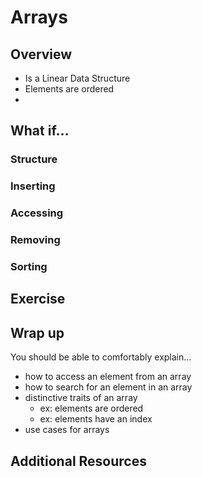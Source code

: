 # Arrays


## Overview
- Is a Linear Data Structure
- Elements are ordered
- 

## What if...


### Structure


### Inserting


### Accessing


### Removing

### Sorting


## Exercise

## Wrap up
You should be able to comfortably explain...
- how to access an element from an array
- how to search for an element in an array
- distinctive traits of an array
  - ex: elements are ordered
  - ex: elements have an index
- use cases for arrays


## Additional Resources
